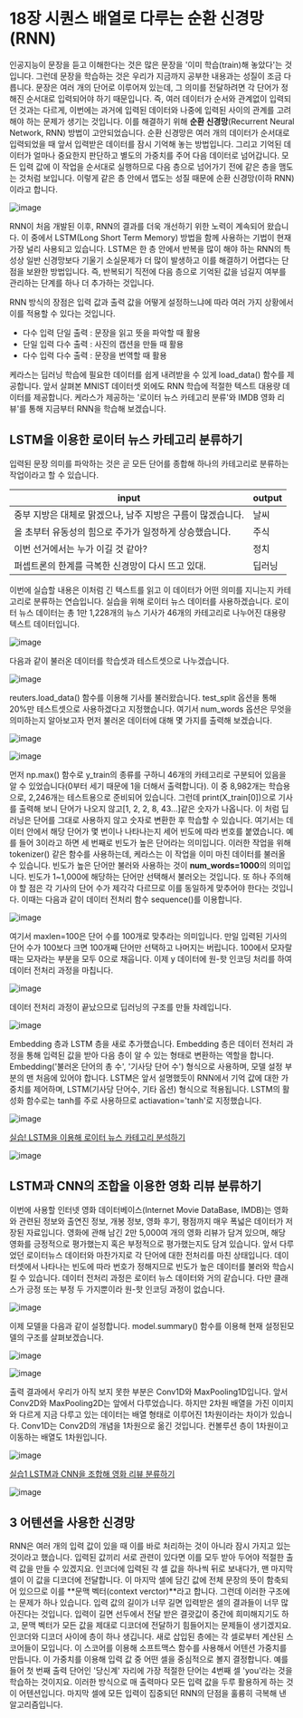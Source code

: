 # 18장 시퀀스 배열로 다루는 순환 신경망(RNN)

인공지능이 문장을 듣고 이해한다는 것은 많은 문장을 '이미 학습(train)해 놓았다'는 것입니다.
그런데 문장을 학습하는 것은 우리가 지금까지 공부한 내용과는 성질이 조금 다릅니다.
문장은 여러 개의 단어로 이루어져 있는데, 그 의미를 전달하려면 각 단어가 정해진 순서대로 입력되어야 하기 때문입니다.
즉, 여러 데이터가 순서와 관계없이 입력되던 것과는 다르게, 이번에는 과거에 입력된 데이터와 나중에 입력된 사이의 관계를 고려해야 하는 문제가 생기는 것입니다.
이를 해결하기 위해 **순환 신경망**(Recurrent Neural Network, RNN) 방법이 고안되었습니다.
순환 신경망은 여러 개의 데이터가 순서대로 입력되었을 때 앞서 입력받은 데이터를 잠시 기억해 놓는 방법입니다.
그리고 기억된 데이터가 얼마나 중요한지 판단하고 별도의 가중치를 주어 다음 데이터로 넘어갑니다.
모든 입력 값에 이 작업을 순서대로 실행하므로 다음 층으로 넘어가기 전에 같은 층을 맴도는 것처럼 보입니다.
이렇게 같은 층 안에서 맵도는 성질 때문에 순환 신경망(이하 RNN)이라고 합니다.

![image](https://user-images.githubusercontent.com/52357235/178678101-f7dc3a88-bebe-42cb-bf45-da3ecd898a47.png)

RNN이 처음 개발된 이후, RNN의 결과를 더욱 개선하기 위한 노력이 계속되어 왔습니다.
이 중에서 LSTM(Long Short Term Memory) 방법을 함께 사용하는 기법이 현재 가장 널리 사용되고 있습니다.
LSTM은 한 층 안에서 반복을 많이 해야 하는 RNN의 특성상 일반 신경망보다 기울기 소실문제가 더 많이 발생하고 이를 해결하기 어렵다는 단점을 보완한 방법입니다.
즉, 반복되기 직전에 다음 층으로 기억된 값을 넘길지 여부를 관리하는 단계를 하나 더 추가하는 것입니다.

RNN 방식의 장점은 입력 값과 출력 값을 어떻게 설정하느냐에 따라 여러 가지 상황에서 이를 적용할 수 있다는 것입니다.

- 다수 입력 단일 출력
: 문장을 읽고 뜻을 파악할 때 활용
- 단일 입력 다수 출력
: 사진의 캡션을 만들 때 활용
- 다수 입력 다수 출력
: 문장을 번역할 때 활용

케라스는 딥러닝 학습에 필요한 데이터를 쉽게 내려받을 수 있게 load_data() 함수를 제공합니다.
앞서 살펴본 MNIST 데이터셋 외에도 RNN 학습에 적절한 텍스트 대용량 데이터를 제공합니다.
케라스가 제공하는 '로이터 뉴스 카테고리 분류'와 IMDB 영화 리뷰'를 통해 지금부터 RNN을 학습해 보겠습니다.

## LSTM을 이용한 로이터 뉴스 카테고리 분류하기

입력된 문장 의미를 파악하는 것은 곧 모든 단어를 종합해 하나의 카테고리로 분류하는 작업이라고 할 수 있습니다.

|input|output|
|--|--|
|중부 지방은 대체로 맑겠으나, 남주 지방은 구름이 많겠습니다.|날씨|
|올 초부터 유동성의 힘으로 주가가 일정하게 상승했습니다.|주식|
|이번 선거에서는 누가 이길 것 같아?|정치|
|퍼셉트론의 한계를 극복한 신경망이 다시 뜨고 있대.|딥러닝|

이번에 실습할 내용은 이처럼 긴 텍스트를 읽고 이 데이터가 어떤 의미를 지니는지 카테고리로 분류하는 연습입니다.
실습을 위해 로이터 뉴스 데이터를 사용하겠습니다.
로이터 뉴스 데이터는 총 1만 1,228개의 뉴스 기사가 46개의 카테고리로 나누어진 대용량 텍스트 데이터입니다.

![image](https://user-images.githubusercontent.com/52357235/178681316-768c7fdd-e230-45c3-950b-b6e86f7d1676.png)

다음과 같이 불러온 데이터를 학습셋과 테스트셋으로 나누겠습니다.

![image](https://user-images.githubusercontent.com/52357235/178681739-9a40b071-78e5-46ee-bb6b-6badb6367ea8.png)

reuters.load_data() 함수를 이용해 기사를 불러왔습니다.
test_split 옵션을 통해 20%만 테스트셋으로 사용하겠다고 지정했습니다.
여기서 num_words 옵션은 무엇을 의미하는지 알아보고자 먼저 불러온 데이터에 대해 몇 가지를 출력해 보겠습니다.

![image](https://user-images.githubusercontent.com/52357235/178682801-cf97e914-8b4e-4690-8108-1e8388f37b31.png)

![image](https://user-images.githubusercontent.com/52357235/178682840-e24236fe-8552-4c0e-95a8-cfe90f6092e9.png)

먼저 np.max() 함수로 y_train의 종류를 구하니 46개의 카테고리로 구분되어 있음을 알 수 있었습니다(0부터 세기 때문에 1을 더해서 출력합니다).
이 중 8,982개는 학습용으로, 2,246개는 테스트용으로 준비되어 있습니다.
그런데 print(X_train[0])으로 기사를 출력해 보니 단어가 나오지 않고[1, 2, 2, 8, 43...]같은 숫자가 나옵니다.
이 처럼 딥러닝은 단어를 그대로 사용하지 않고 숫자로 변환한 후 학습할 수 있습니다.
여기서는 데이터 안에서 해당 단어가 몇 번이나 나타나는지 세어 빈도에 따라 번호를 붙였습니다.
예를 들어 3이라고 하면 세 번째로 빈도가 높은 단어라는 의미입니다.
이러한 작업을 위해 tokenizer() 같은 함수를 사용하는데, 케라스는 이 작업을 이미 마친 데이터를 불러올 수 있습니다.
빈도가 높은 단어만 불러와 사용하는 것이 **num_words=1000**의 의미입니다.
빈도가 1~1,000에 해당하는 단어만 선택해서 불러오는 것입니다.
또 하나 주의해야 할 점은 각 기사의 단어 수가 제각각 다르므로 이를 동일하게 맞추어야 한다는 것입니다.
이때는 다음과 같이 데이터 전처리 함수 sequence()를 이용합니다.

![image](https://user-images.githubusercontent.com/52357235/178684848-9e427d3a-90fd-45b6-b67c-6065cdb46fcd.png)

여기서 maxlen=100은 단어 수를 100개로 맞추라는 의미입니다.
만일 입력된 기사의 단어 수가 100보다 크면 100개째 단어만 선택하고 나머지는 버립니다.
100에서 모자랄 때는 모자라는 부분을 모두 0으로 채웁니다.
이제 y 데이터에 원-핫 인코딩 처리를 하여 데이터 전처리 과정을 마칩니다.

![image](https://user-images.githubusercontent.com/52357235/178685581-6d2683f6-9f7e-4907-89f8-fc053490c74d.png)

데이터 전처리 과정이 끝났으므로 딥러닝의 구조를 만들 차례입니다.

![image](https://user-images.githubusercontent.com/52357235/178686158-8a50d3a9-bfde-4512-a8a4-72f16a64233f.png)

Embedding 층과 LSTM 층을 새로 추가했습니다.
Embedding 층은 데이터 전처리 과정을 통해 입력된 값을 받아 다음 층이 알 수 있는 형태로 변환하는 역할을 합니다.
Embedding('불러온 단어의 총 수', '기사당 단어 수') 형식으로 사용하며, 모델 설정 부분의 맨 처음에 있어야 합니다.
LSTM은 앞서 설명했듯이 RNN에서 기억 값에 대한 가중치를 제어하며, LSTM(기사당 단어수, 기타 옵션) 형식으로 적용됩니다.
LSTM의 활성화 함수로는 tanh를 주로 사용하므로 actiavation='tanh'로 지정했습니다.

![image](https://user-images.githubusercontent.com/52357235/178689478-6713f858-9ef9-41b2-a0ff-78e75ece75d4.png)

[실습! LSTM을 이용해 로이터 뉴스 카테고리 분석하기](https://github.com/zzzangmans1/DeepLearning/blob/main/18/18_1.py)

![image](https://user-images.githubusercontent.com/52357235/178694382-e38258cf-72da-44a4-9951-ffd679817de6.png)

## LSTM과 CNN의 조합을 이용한 영화 리뷰 분류하기

이번에 사용할 인터넷 영화 데이터베이스(Internet Movie DataBase, IMDB)는 영화와 관련된 정보와 출연진 정보, 개봉 정보, 영화 후기, 평점까지 매우 폭넓은 데이터가 저장된 자료입니다.
영화에 관해 남긴 2만 5,000여 개의 영화 리뷰가 담겨 있으며, 해당 영화를 긍정적으로 평가했는지 혹은 부정적으로 평가했는지도 담겨 있습니다.
앞서 다루었던 로이터뉴스 데이터와 마찬가지로 각 단어에 대한 전처리를 마친 상태입니다.
데이터셋에서 나타나는 빈도에 따라 번호가 정해지므로 빈도가 높은 데이터를 불러와 학습시킬 수 있습니다.
데이터 전처리 과정은 로이터 뉴스 데이터와 거의 같습니다.
다만 클래스가 긍정 또는 부정 두 가지뿐이라 원-핫 인코딩 과정이 없습니다.

![image](https://user-images.githubusercontent.com/52357235/178694845-f7f86220-49b0-41f1-9c9b-3991436458b6.png)

이제 모델을 다음과 같이 설정합니다.
model.summary() 함수를 이용해 현재 설정된모델의 구조를 살펴보겠습니다.

![image](https://user-images.githubusercontent.com/52357235/178696574-0222c693-a0e3-4511-89d6-a567acf9e5e8.png)

![image](https://user-images.githubusercontent.com/52357235/178696604-5e06e8ce-e669-429d-b4f7-6dbb7afc405a.png)

출력 결과에서 우리가 아직 보지 못한 부분은 Conv1D와 MaxPooling1D입니다.
앞서 Conv2D와 MaxPooling2D는 앞에서 다루었습니다.
하지만 2차원 배열을 가진 이미지와 다르게 지금 다루고 있는 데이터는 배열 형태로 이루어진 1차원이라는 차이가 있습니다.
Conv1D는 Conv2D의 개념을 1차원으로 옮긴 것입니다.
컨볼루션 층이 1차원이고 이동하는 배열도 1차원입니다.

![image](https://user-images.githubusercontent.com/52357235/178698313-5a63c213-db82-4780-9062-0eb4bbcf3a70.png)

[실습1 LSTM과 CNN을 조합해 영화 리뷰 분류하기](https://github.com/zzzangmans1/DeepLearning/blob/main/18/18_2.py)

![image](https://user-images.githubusercontent.com/52357235/178701095-b752ca4a-cf41-43e5-9bfe-14ae22c15621.png)

## 3 어텐션을 사용한 신경망

RNN은 여러 개의 입력 값이 있을 때 이를 바로 처리하는 것이 아니라 잠시 가지고 있는 것이라고 했습니다.
입력된 값끼리 서로 관련이 있다면 이를 모두 받아 두어야 적절한 출력 값을 만들 수 있겠지요.
인코더에 입력된 각 셀 값을 하나씩 뒤로 보내다가, 맨 마지막 셀이 이 값을 디코더에 전달합니다.
이 마지막 셀에 담긴 값에 전체 문장의 뜻이 함축되어 있으므로 이를 **문맥 벡터(context verctor)**라고 합니다.
그런데 이러한 구조에는 문제가 하나 있습니다.
입력 값의 길이가 너무 길면 입력받은 셀의 결과들이 너무 많아진다는 것입니다.
입력이 길면 선두에서 전달 받은 결괏값이 중간에 희미해지기도 하고, 문맥 벡터가 모든 값을 제대로 디코더에 전달하기 힘들어지는 문제들이 생기겠지요.
인코더와 디코더 사이에 층이 하나 생깁니다.
새로 삽입된 층에는 각 셀로부터 계산된 스코어들이 모입니다.
이 스코어를 이용해 소프트맥스 함수를 사용해서 어텐션 가중치를 만듭니다.
이 가중치를 이용해 입력 값 중 어떤 셀을 중심적으로 볼지 결정합니다.
예를 들어 첫 번째 출력 단어인 '당신계' 자리에 가장 적절한 단어는 4번째 셀 'you'라는 것을 학습하는 것이지요.
이러한 방식으로 매 출력마다 모든 입력 값을 두루 활용하게 하는 것이 어텐션입니다.
마지막 셀에 모든 입력이 집중되던 RNN의 단점을 훌륭히 극복해 낸 알고리즘입니다.

